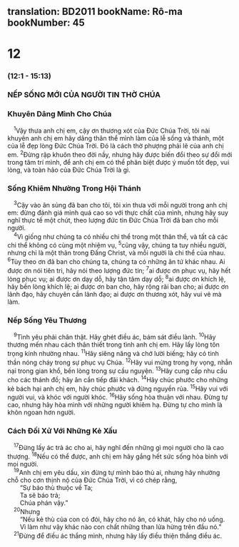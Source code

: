 translation: BD2011
bookName: Rô-ma 
bookNumber: 45
-------

<div class="title"><h1>12</h1><h3>(12:1 - 15:13)</h3><h3>NẾP SỐNG MỚI CỦA NGƯỜI TIN THỜ CHÚA</h3><h3>Khuyên Dâng Mình Cho Chúa</h3></div>
<span class="verse ro_12_1"> <sup>1</sup>Vậy thưa anh chị em, cậy ơn thương xót của Ðức Chúa Trời, tôi nài khuyên anh chị em hãy dâng thân thể mình làm của lễ sống và thánh, một của lễ đẹp lòng Ðức Chúa Trời. Ðó là cách thờ phượng phải lẽ của anh chị em. </span>
<span class="verse ro_12_2"><sup>2</sup>Ðừng rập khuôn theo đời nầy, nhưng hãy được biến đổi theo sự đổi mới trong tâm trí mình, để anh chị em có thể phân biệt được ý muốn tốt đẹp, vui lòng, và toàn hảo của Ðức Chúa Trời là gì.<br/></span>
<div class="title"><h3>Sống Khiêm Nhường Trong Hội Thánh</h3></div>
<span class="verse ro_12_3"> <sup>3</sup>Cậy vào ân sủng đã ban cho tôi, tôi xin thưa với mỗi người trong anh chị em: đừng đánh giá mình quá cao so với thực chất của mình, nhưng hãy suy nghĩ thực tế một chút, theo lượng đức tin Ðức Chúa Trời đã ban cho mỗi người.<br/></span>
<span class="verse ro_12_4"> <sup>4</sup>Vì giống như chúng ta có nhiều chi thể trong một thân thể, và tất cả các chi thể không có cùng một nhiệm vụ, </span>
<span class="verse ro_12_5"><sup>5</sup>cũng vậy, chúng ta tuy nhiều người, nhưng chỉ là một thân trong Ðấng Christ, và mỗi người là chi thể của nhau. </span>
<span class="verse ro_12_6"><sup>6</sup>Tùy theo ơn đã ban cho chúng ta, chúng ta có những ân tứ khác nhau. Ai được ơn nói tiên tri, hãy nói theo lượng đức tin; </span>
<span class="verse ro_12_7"><sup>7</sup>ai được ơn phục vụ, hãy hết lòng phục vụ; ai được ơn dạy dỗ, hãy tận tâm dạy dỗ; </span>
<span class="verse ro_12_8"><sup>8</sup>ai được ơn khích lệ, hãy bền lòng khích lệ; ai được ơn ban cho, hãy rộng rãi ban cho; ai được ơn lãnh đạo, hãy chuyên cần lãnh đạo; ai được ơn thương xót, hãy vui vẻ mà làm.<br/></span>
<div class="title"><h3>Nếp Sống Yêu Thương</h3></div>
<span class="verse ro_12_9"> <sup>9</sup>Tình yêu phải chân thật. Hãy ghét điều ác, bám sát điều lành. </span>
<span class="verse ro_12_10"><sup>10</sup>Hãy thương mến nhau cách thân thiết trong tình anh chị em. Hãy lấy lòng tôn trọng kính nhường nhau. </span>
<span class="verse ro_12_11"><sup>11</sup>Hãy siêng năng và chớ lười biếng; hãy có tinh thần nóng cháy trong sự phục vụ Chúa. </span>
<span class="verse ro_12_12"><sup>12</sup>Hãy vui mừng trong hy vọng, nhẫn nại trong gian khổ, bền lòng trong sự cầu nguyện. </span>
<span class="verse ro_12_13"><sup>13</sup>Hãy cung cấp nhu cầu cho các thánh đồ; hãy ân cần tiếp đãi khách. </span>
<span class="verse ro_12_14"><sup>14</sup>Hãy chúc phước cho những kẻ bách hại anh chị em, hãy chúc phước và đừng nguyền rủa. </span>
<span class="verse ro_12_15"><sup>15</sup>Hãy vui với người vui, và khóc với người khóc. </span>
<span class="verse ro_12_16"><sup>16</sup>Hãy sống hòa thuận với nhau. Ðừng tự cao, nhưng hãy hòa mình với những người khiêm hạ. Ðừng tự cho mình là khôn ngoan hơn người.<br/></span>
<div class="title"><h3>Cách Ðối Xử Với Những Kẻ Xấu</h3></div>
<span class="verse ro_12_17"> <sup>17</sup>Ðừng lấy ác trả ác cho ai, hãy nghĩ đến những gì mọi người cho là cao thượng. </span>
<span class="verse ro_12_18"><sup>18</sup>Nếu có thể được, anh chị em hãy gắng hết sức sống hòa bình với mọi người.<br/></span>
<span class="verse ro_12_19"> <sup>19</sup>Anh chị em yêu dấu, xin đừng tự mình báo thù ai, nhưng hãy nhường chỗ cho cơn thịnh nộ của Ðức Chúa Trời, vì có chép rằng,<br/>  “Sự báo thù thuộc về Ta;<br/>  Ta sẽ báo trả;<br/>  Chúa phán vậy.” <br/></span>
<span class="verse ro_12_20"> <sup>20</sup>Nhưng<br/>  “Nếu kẻ thù của con có đói, hãy cho nó ăn, có khát, hãy cho nó uống.<br/>  Vì làm như vậy khác nào con chất những than lửa hừng trên đầu nó.” <br/></span>
<span class="verse ro_12_21"> <sup>21</sup>Ðừng để điều ác thắng mình, nhưng hãy lấy điều thiện thắng điều ác.<br/></span>
